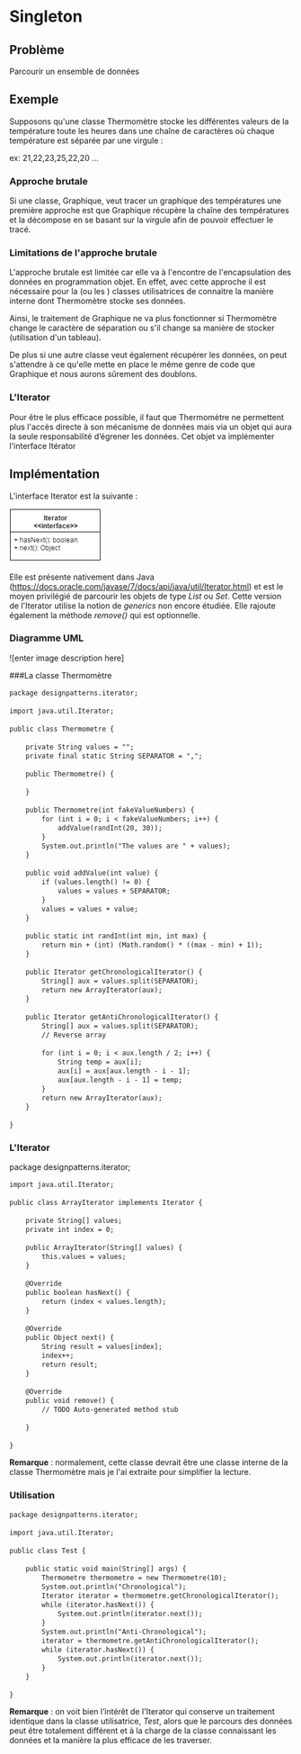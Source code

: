 # Singleton

## Problème
Parcourir un ensemble de données 

## Exemple
Supposons qu'une classe Thermomètre stocke les différentes valeurs de la température toute les heures dans une chaîne de caractères où chaque température est séparée par une virgule :

ex: 21,22,23,25,22,20 ...

### Approche brutale  
Si une classe, Graphique, veut tracer un graphique des températures une première approche est que Graphique récupère la chaîne des températures et la décompose en se basant sur la virgule afin de pouvoir effectuer le tracé.

### Limitations de l'approche brutale
L'approche brutale est limitée car elle va à l'encontre de l'encapsulation des données en programmation objet. En effet, avec cette approche il est nécessaire pour la (ou les ) classes utilisatrices de connaitre la manière interne dont Thermomètre stocke ses données.

Ainsi, le traitement de Graphique ne va plus fonctionner si Thermomètre change le caractère de séparation ou s'il change sa manière de stocker (utilisation d'un tableau).

De plus si une autre classe veut également récupérer les données, on peut s'attendre à ce qu'elle mette en place le même genre de code que Graphique et nous aurons sûrement des doublons.

### L'Iterator
Pour être le plus efficace possible, il faut que Thermomètre ne permettent plus l'accès directe à son mécanisme de données mais via un objet qui aura la seule responsabilité d’égrener les données. Cet objet va implémenter l'interface Itérator

## Implémentation

L'interface Iterator est la suivante : 

![enter image description here](https://raw.githubusercontent.com/francoisandre/java/master/images/iterator.png)

Elle est présente nativement dans Java (https://docs.oracle.com/javase/7/docs/api/java/util/Iterator.html) et est le moyen privilégié de parcourir les objets de type *List* ou *Set*. Cette version de l'Iterator utilise la notion de *generics* non encore étudiée. Elle rajoute également la méthode *remove()* qui est optionnelle.

### Diagramme UML
![enter image description here]

###La classe Thermomètre

    package designpatterns.iterator;
    
    import java.util.Iterator;
    
    public class Thermometre {
    
    	private String values = "";
    	private final static String SEPARATOR = ",";
    
    	public Thermometre() {
    
    	}
    
    	public Thermometre(int fakeValueNumbers) {
    		for (int i = 0; i < fakeValueNumbers; i++) {
    			addValue(randInt(20, 30));
    		}
    		System.out.println("The values are " + values);
    	}
    
    	public void addValue(int value) {
    		if (values.length() != 0) {
    			values = values + SEPARATOR;
    		}
    		values = values + value;
    	}
    
    	public static int randInt(int min, int max) {
    		return min + (int) (Math.random() * ((max - min) + 1));
    	}
    
    	public Iterator getChronologicalIterator() {
    		String[] aux = values.split(SEPARATOR);
    		return new ArrayIterator(aux);
    	}
    
    	public Iterator getAntiChronologicalIterator() {
    		String[] aux = values.split(SEPARATOR);
    		// Reverse array
    
    		for (int i = 0; i < aux.length / 2; i++) {
    			String temp = aux[i];
    			aux[i] = aux[aux.length - i - 1];
    			aux[aux.length - i - 1] = temp;
    		}
    		return new ArrayIterator(aux);
    	}
    
    }

### L'Iterator

package designpatterns.iterator;

    import java.util.Iterator;
    
    public class ArrayIterator implements Iterator {
    
    	private String[] values;
    	private int index = 0;
    
    	public ArrayIterator(String[] values) {
    		this.values = values;
    	}
    
    	@Override
    	public boolean hasNext() {
    		return (index < values.length);
    	}
    
    	@Override
    	public Object next() {
    		String result = values[index];
    		index++;
    		return result;
    	}
    
    	@Override
    	public void remove() {
    		// TODO Auto-generated method stub
    
    	}
    
    }

**Remarque** : normalement, cette classe devrait être une classe interne de la classe Thermomètre mais je l'ai extraite pour simplifier la lecture.

### Utilisation

    package designpatterns.iterator;
    
    import java.util.Iterator;
    
    public class Test {
    
    	public static void main(String[] args) {
    		Thermometre thermometre = new Thermometre(10);
    		System.out.println("Chronological");
    		Iterator iterator = thermometre.getChronologicalIterator();
    		while (iterator.hasNext()) {
    			System.out.println(iterator.next());
    		}
    		System.out.println("Anti-Chronological");
    		iterator = thermometre.getAntiChronologicalIterator();
    		while (iterator.hasNext()) {
    			System.out.println(iterator.next());
    		}
    	}
    
    }

**Remarque** : on voit bien l’intérêt de l'Iterator qui conserve un traitement identique dans la classe utilisatrice, *Test*, alors que le parcours des données peut être totalement différent et à la charge de la classe connaissant les données et la manière la plus efficace de les traverser.




